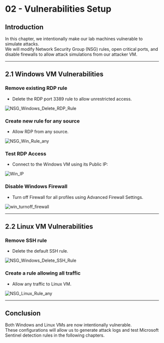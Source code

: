 # 02 - Vulnerabilities Setup

## Introduction
In this chapter, we intentionally make our lab machines vulnerable to simulate attacks.  
We will modify Network Security Group (NSG) rules, open critical ports, and disable firewalls to allow attack simulations from our attacker VM.

---

## 2.1 Windows VM Vulnerabilities

### Remove existing RDP rule

- Delete the RDP port 3389 rule to allow unrestricted access.

![NSG_Windows_Delete_RDP_Rule](https://github.com/AliChoukatli/Azure-Honeynet-SOC-Lab/blob/main/Screenshots/NSG_Windows_Delete_RDP_Rule.png)

### Create new rule for any source
- Allow RDP from any source.

![NSG_Win_Rule_any](https://github.com/AliChoukatli/Azure-Honeynet-SOC-Lab/blob/main/Screenshots/NSG_Win_Rule_any.png)

### Test RDP Access
- Connect to the Windows VM using its Public IP:

![Win_IP](https://github.com/AliChoukatli/Azure-Honeynet-SOC-Lab/blob/main/Screenshots/win_ip.png)

### Disable Windows Firewall
- Turn off Firewall for all profiles using Advanced Firewall Settings.

![win_turnoff_firewall](https://github.com/AliChoukatli/Azure-Honeynet-SOC-Lab/blob/main/Screenshots/win_turnoff_firewall.png)

---

## 2.2 Linux VM Vulnerabilities
### Remove SSH rule
- Delete the default SSH rule.

![NSG_Windows_Delete_SSH_Rule](https://github.com/AliChoukatli/Azure-Honeynet-SOC-Lab/blob/main/Screenshots/NSG_Windows_Delete_SSH_Rule.png)

### Create a rule allowing all traffic
- Allow any traffic to Linux VM.

![NSG_Linux_Rule_any](https://github.com/AliChoukatli/Azure-Honeynet-SOC-Lab/blob/main/Screenshots/NSG_linux_Rule_any.png)

---

## Conclusion
Both Windows and Linux VMs are now intentionally vulnerable.  
These configurations will allow us to generate attack logs and test Microsoft Sentinel detection rules in the following chapters.
